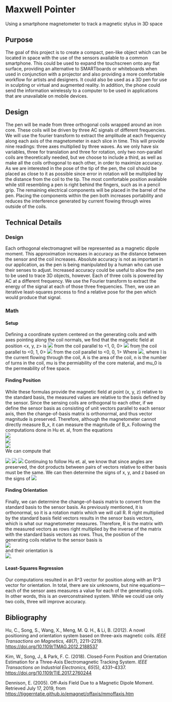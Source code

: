 # Maxwell Pointer
Using a smartphone magnetometer to track a magnetic stylus in 3D space

## Purpose
The goal of this project is to create a compact, pen-like object which can be located in space with the use of the sensors available to a common smartphone. This could be used to expand the touchscreen onto any flat surface, providing an alternative to SMARTboards or whiteboards when used in conjunction with a projector and also providing a more comfortable workflow for artists and designers. It could also be used as a 3D pen for use in sculpting or virtual and augmented reality. In addition, the phone could send the information wirelessly to a computer to be used in applications that are unavailable on mobile devices.
<!-- uwu -->
## Design
The pen will be made from three orthogonal coils wrapped around an iron core. These coils will be driven by three AC signals of different frequencies. We will use the fourier transform to extract the amplitude at each frequency along each axis of the magnetometer in each slice in time. This will provide nine readings: three axes multiplied by three waves. As we only have six variables, three for translation and three for rotation, only two non-parallel coils are theoretically needed, but we choose to include a third, as well as make all the coils orthogonal to each other, in order to maximize accuracy.
As we are interested in the pose of the tip of the pen, the coil should be placed as close to it as possible since error in rotation will be multiplied by the distance from the coil to the tip. The most comfortable position available while still resembling a pen is right behind the fingers, such as in a pencil grip.
The remaining electrical components will be placed in the barrel of the pen. Placing the components within the pen both increases portability and reduces the interference generated by current flowing through wires outside of the coils.

## Technical Details
### Design
Each orthogonal electromagnet will be represented as a magnetic dipole moment. This approximation increases in accuracy as the distance between the sensor and the coil increases. Absolute accuracy is not as important in our application, as the pen is being manipulated by a human who can use their senses to adjust. Increased accuracy could be useful to allow the pen to be used to trace 3D objects, however.
Each of three coils is powered by AC at a different frequency. We use the Fourier transform to extract the energy of the signal at each of those three frequencies. Then, we use an iterative least-squares process to find a relative pose for the pen which would produce that signal.

### Math
#### Setup
Defining a coordinate system centered on the generating coils and with axes pointing along the coil normals, we find that the magnetic field at position <x, y, z> is
<img src="https://latex.codecogs.com/svg.latex?B_x%3DB_T%3C%5Cfrac%7B3x%5E2%7D%7Br%5E5%7D-%5Cfrac%7B1%7D%7BR%5E3%7D%2C%5Cfrac%7B3xy%7D%7BR%5E5%7D%2C%5Cfrac%7B3xz%7D%7BR%5E5%7D%3E"/> from the coil parallel to <1, 0, 0>
<img src="https://latex.codecogs.com/svg.latex?B_y%3DB_T%3C%5Cfrac%7B3xy%7D%7BR%5E5%7D%2C%5Cfrac%7B3y%5E2%7D%7Br%5E5%7D-%5Cfrac%7B1%7D%7BR%5E3%7D%2C%5Cfrac%7B3yz%7D%7BR%5E5%7D%3E"/> from the coil parallel to <0, 1, 0>
<img src="https://latex.codecogs.com/svg.latex?B_z%3DB_T%3C%5Cfrac%7B3xz%7D%7BR%5E5%7D%2C%5Cfrac%7B3yz%7D%7BR%5E5%7D%2C%5Cfrac%7B3z%5E2%7D%7Br%5E5%7D-%5Cfrac%7B1%7D%7BR%5E3%7D%3E"/> from the coil parallel to <0, 0, 1>
Where <img src="https://latex.codecogs.com/svg.latex?B_T%3D%5Cfrac%7B%5Cmu_0nIA%7D%7B4%5Cpi%7D%282-%5Cfrac%7B%5Cmu_0%7D%7B%5Cmu%7D%29"/>, where I is the current flowing through the coil, A is the area of the coil, n is the number of turns in the coil, mu is the permiability of the core material, and mu_0 is the permeability of free space.
#### Finding Position
While these formulas provide the magnetic field at point (x, y, z) relative to the standard basis, the measured values are relative to the basis defined by the sensor. Since the sensing coils are orthogonal to each other, if we define the sensor basis as consisting of unit vectors parallel to each sensor axis, then the change-of-basis matrix is orthonormal, and thus vector magnitude is preserved. Therefore, although the magnetometer cannot directly measure B_x, it can measure the magnitude of B_x.
Following the computations done in Hu et. al, from the equations  
<img src="https://latex.codecogs.com/svg.latex?%7CB_x%7C%5E2%3D%7CB_T%7C%5E2%28%5Cfrac%7B3x%5E2%7D%7BR%5E8%7D&plus;%5Cfrac%7B1%7D%7BR%5E6%7D%29"/>  
<img src="https://latex.codecogs.com/svg.latex?%7CB_y%7C%5E2%3D%7CB_T%7C%5E2%28%5Cfrac%7B3y%5E2%7D%7BR%5E8%7D&plus;%5Cfrac%7B1%7D%7BR%5E6%7D%29"/>  
<img src="https://latex.codecogs.com/svg.latex?%7CB_z%7C%5E2%3D%7CB_T%7C%5E2%28%5Cfrac%7B3z%5E2%7D%7BR%5E8%7D&plus;%5Cfrac%7B1%7D%7BR%5E6%7D%29"/>  
We can compute that
<!--img src="https://latex.codecogs.com/svg.latex?x=\pm\frac{\sqrt{\frac{|B_x|^2}{B_T^2} - \frac{B^2}{6B_T^2}}}{\sqrt{3}(\frac{B^2}{6B_T^2})^{\frac{2}{3}}}"/ GitHub can't render this, need to URL encode it-->
<img src="https://latex.codecogs.com/svg.latex?x%3D%5Cpm%5Cfrac%7B%5Csqrt%7B%5Cfrac%7B%7CB_x%7C%5E2%7D%7BB_T%5E2%7D-%5Cfrac%7BB%5E2%7D%7B6B_T%5E2%7D%7D%7D%7B%5Csqrt%7B3%7D%28%5Cfrac%7BB%5E2%7D%7B6B_T%5E2%7D%29%5E%7B%5Cfrac%7B2%7D%7B3%7D%7D%7D"/>  
<img src="https://latex.codecogs.com/svg.latex?y%3D%5Cpm%5Cfrac%7B%5Csqrt%7B%5Cfrac%7B%7CB_y%7C%5E2%7D%7BB_T%5E2%7D-%5Cfrac%7BB%5E2%7D%7B6B_T%5E2%7D%7D%7D%7B%5Csqrt%7B3%7D%28%5Cfrac%7BB%5E2%7D%7B6B_T%5E2%7D%29%5E%7B%5Cfrac%7B2%7D%7B3%7D%7D%7D"/>  
<img src="https://latex.codecogs.com/svg.latex?z%3D%5Cpm%5Cfrac%7B%5Csqrt%7B%5Cfrac%7B%7CB_z%7C%5E2%7D%7BB_T%5E2%7D-%5Cfrac%7BB%5E2%7D%7B6B_T%5E2%7D%7D%7D%7B%5Csqrt%7B3%7D%28%5Cfrac%7BB%5E2%7D%7B6B_T%5E2%7D%29%5E%7B%5Cfrac%7B2%7D%7B3%7D%7D%7D"/>  
Continuing to follow Hu et. al, we know that since angles are preserved, the dot products between pairs of vectors relative to either basis must be the same. We can then determine the signs of x, y, and z based on the signs of <img src="https://latex.codecogs.com/svg.latex?B_x%5Ccdot%20B_y%5Ctext%7B%2C%20%7DB_x%5Ccdot%20B_z%5Ctext%7B%2C%20and%20%7DB_y%5Ccdot%20B_z"/>

#### Finding Orientation
Finally, we can determine the change-of-basis matrix to convert from the standard basis to the sensor basis. As previously mentioned, it is orthonormal, so it is a rotation matrix which we will call R.
R right multiplied by the standard basis field vectors results in the sensor basis vectors, which is what our magnetometer measures. Therefore, R is the matrix with the measured vectors as rows right multiplied by the inverse of the matrix with the standard basis vectors as rows.
Thus, the position of the generating coils relative to the sensor basis is  
<img src="https://latex.codecogs.com/svg.latex?-R%3Cx%2C%20y%2C%20z%3E"/>  
and their orientation is  
<img src="https://latex.codecogs.com/svg.latex?Re_1%5Ctext%7B%2C%20%7DRe_2%5Ctext%7B%2C%20and%20%7DRe_3"/>.

#### Least-Squares Regression
Our computations resulted in an R^3 vector for position along with an R^3 vector for orientation. In total, there are six unknowns, but nine equations—each of the sensor axes measures a value for each of the generating coils. In other words, this is an overconstrained system. While we could use only two coils, three will improve accuracy.

## Bibliography
Hu, C., Song, S., Wang, X., Meng, M. Q. H., & Li, B. (2012). A novel positioning and orientation system based on three-axis magnetic coils. _IEEE Transactions on Magnetics, 48_(7), 2211–2219. https://doi.org/10.1109/TMAG.2012.2188537

Kim, W., Song, J., & Park, F. C. (2018). Closed-Form Position and Orientation Estimation for a Three-Axis Electromagnetic Tracking System. _IEEE Transactions on Industrial Electronics, 65_(5), 4331–4337. https://doi.org/10.1109/TIE.2017.2760244

Dennison, E. (2005). Off-Axis Field Due to a Magnetic Dipole Moment. Retrieved July 17, 2019, from https://tiggerntatie.github.io/emagnet/offaxis/mmoffaxis.htm